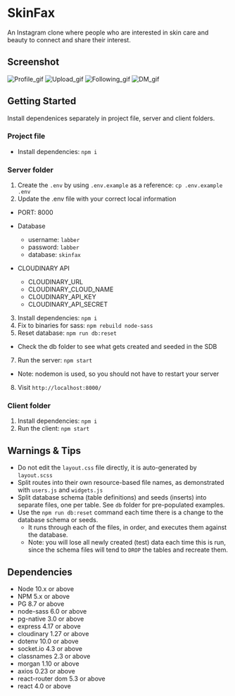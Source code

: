 # SkinFax
An Instagram clone where people who are interested in skin care and beauty to connect and share their interest. 

## Screenshot
![Profile_gif](https://user-images.githubusercontent.com/87794633/140623691-db922f94-bb77-4139-9216-186d4787ea24.gif)
![Upload_gif](https://user-images.githubusercontent.com/87794633/140623700-afb44256-685d-4025-af3d-46fab8325dc0.gif)
![Following_gif](https://user-images.githubusercontent.com/87794633/140623708-e483211e-be9e-4f47-b8a3-cc146621c92d.gif)
![DM_gif](https://user-images.githubusercontent.com/87794633/140623648-ece94cf1-b116-4e1e-a4c9-738b7c78575a.gif)


## Getting Started
Install dependenices separately in project file, server and client folders.

### Project file
- Install dependencies: `npm i`

### Server folder

1. Create the `.env` by using `.env.example` as a reference: `cp .env.example .env`
2. Update the .env file with your correct local information 
  - PORT: 8000

  - Database
    - username: `labber` 
    - password: `labber` 
    - database: `skinfax`

  - CLOUDINARY API
    - CLOUDINARY_URL
    - CLOUDINARY_CLOUD_NAME
    - CLOUDINARY_API_KEY
    - CLOUDINARY_API_SECRET
  
3. Install dependencies: `npm i`
4. Fix to binaries for sass: `npm rebuild node-sass`
5. Reset database: `npm run db:reset`
  - Check the db folder to see what gets created and seeded in the SDB
7. Run the server: `npm start`
  - Note: nodemon is used, so you should not have to restart your server
8. Visit `http://localhost:8000/`

### Client folder
1. Install dependencies: `npm i`
2. Run the client: `npm start`

## Warnings & Tips

- Do not edit the `layout.css` file directly, it is auto-generated by `layout.scss`
- Split routes into their own resource-based file names, as demonstrated with `users.js` and `widgets.js`
- Split database schema (table definitions) and seeds (inserts) into separate files, one per table. See `db` folder for pre-populated examples. 
- Use the `npm run db:reset` command each time there is a change to the database schema or seeds. 
  - It runs through each of the files, in order, and executes them against the database. 
  - Note: you will lose all newly created (test) data each time this is run, since the schema files will tend to `DROP` the tables and recreate them.

## Dependencies

- Node 10.x or above
- NPM 5.x or above
- PG 8.7 or above
- node-sass 6.0 or above
- pg-native 3.0 or above
- express 4.17 or above
- cloudinary 1.27 or above
- dotenv 10.0 or above
- socket.io 4.3 or above
- classnames 2.3 or above
- morgan 1.10 or above
- axios 0.23 or above
- react-router dom 5.3 or above
- react 4.0 or above

